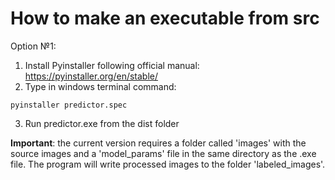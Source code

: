 # How to make an executable from src
Option №1:
1. Install Pyinstaller following official manual: https://pyinstaller.org/en/stable/
2. Type in windows terminal command:
```shell
pyinstaller predictor.spec
```
3. Run predictor.exe from the dist folder

__Important__: the current version requires a folder called 'images' with the source images and a 'model_params' file in the same directory as the .exe file.
The program will write processed images to the folder 'labeled_images'.
